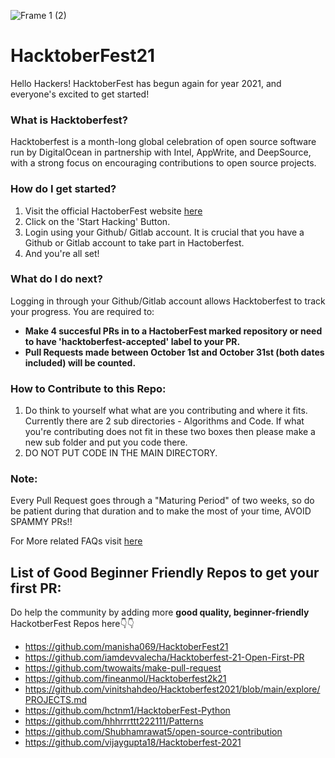 ![Frame 1 (2)](https://user-images.githubusercontent.com/55616388/135486681-adf5d5e7-d03c-4352-8e0c-d33ca1bee931.jpg)


# HacktoberFest21

Hello Hackers! 
HacktoberFest has begun again for year 2021, and everyone's excited to get started!


### What is Hacktoberfest?
Hacktoberfest is a month-long global celebration of open source software run by DigitalOcean in partnership with Intel, AppWrite, and DeepSource, with a strong focus on encouraging contributions to open source projects.

### How do I get started?
1. Visit the official HactoberFest website [here](https://hacktoberfest.digitalocean.com/)
2. Click on the 'Start Hacking' Button.
3. Login using your Github/ Gitlab account. It is crucial that you have a Github or Gitlab account to take part in Hactoberfest.
4. And you're all set!

### What do I do next?
Logging in through your Github/Gitlab account allows Hacktoberfest to track your progress.
You are required to:
- **Make 4 succesful PRs in to a HactoberFest marked repository or need to have 'hacktoberfest-accepted' label to your PR.**
- **Pull Requests made between October 1st and October 31st (both dates included) will be counted.**

### How to Contribute to this Repo:
1. Do think to yourself what what are you contributing and where it fits. Currently there are 2 sub directories - Algorithms and Code. If what you're contributing does not fit in these two boxes then please make a new sub folder and put you code there.
2. DO NOT PUT CODE IN THE MAIN DIRECTORY.

### Note:
Every Pull Request goes through a "Maturing Period" of two weeks, so do be patient during that duration and to make the most of your time, AVOID SPAMMY PRs!!

For More related FAQs visit [here](https://hacktoberfest.digitalocean.com/faq)

## List of Good Beginner Friendly Repos to get your first PR:
Do help the community by adding more **good quality, beginner-friendly** HackotberFest Repos here👇👇
- https://github.com/manisha069/HacktoberFest21
- https://github.com/iamdevvalecha/Hacktoberfest-21-Open-First-PR
- https://github.com/twowaits/make-pull-request
- https://github.com/fineanmol/Hacktoberfest2k21
- https://github.com/vinitshahdeo/Hacktoberfest2021/blob/main/explore/PROJECTS.md
- https://github.com/hctnm1/HacktoberFest-Python
- https://github.com/hhhrrrttt222111/Patterns
- https://github.com/Shubhamrawat5/open-source-contribution
- https://github.com/vijaygupta18/Hacktoberfest-2021
